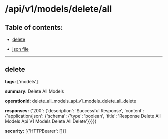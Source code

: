 # /api/v1/models/delete/all

## Table of contents:
- [delete](#delete)

- [json file](./_api_v1_models_delete_all.json)

---
<a name="delete"></a>
## delete

**tags:** ['models']

**summary:** Delete All Models

**operationId:** delete_all_models_api_v1_models_delete_all_delete

**responses:** {'200': {'description': 'Successful Response', 'content': {'application/json': {'schema': {'type': 'boolean', 'title': 'Response Delete All Models Api V1 Models Delete All Delete'}}}}}

**security:** [{'HTTPBearer': []}]

